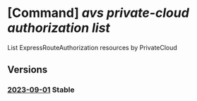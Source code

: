 # [Command] _avs private-cloud authorization list_

List ExpressRouteAuthorization resources by PrivateCloud

## Versions

### [2023-09-01](/Resources/mgmt-plane/L3N1YnNjcmlwdGlvbnMve30vcmVzb3VyY2Vncm91cHMve30vcHJvdmlkZXJzL21pY3Jvc29mdC5hdnMvcHJpdmF0ZWNsb3Vkcy97fS9hdXRob3JpemF0aW9ucw==/2023-09-01.xml) **Stable**

<!-- mgmt-plane /subscriptions/{}/resourcegroups/{}/providers/microsoft.avs/privateclouds/{}/authorizations 2023-09-01 -->

